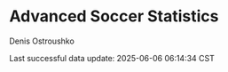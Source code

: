 # Advanced Soccer Statistics
Denis Ostroushko

<!-- gfm -->

Last successful data update: 2025-06-06 06:14:34 CST
